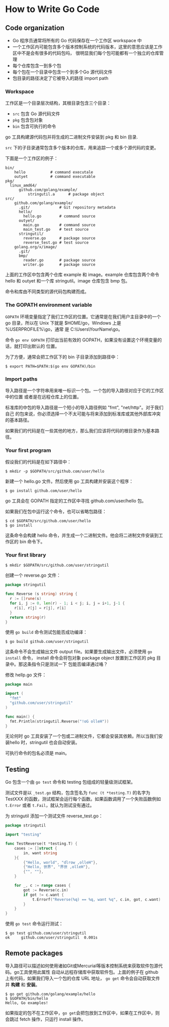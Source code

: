 # How to Write Go Code

## Code organization

+ Go 程序员通常将所有的 Go 代码保存在一个工作区 workspace 中
+ 一个工作区内可能包含多个版本控制系统的代码版本，这里的意思应该是工作区中不是会有很多的代码包吗，
很明显我们每个包可能都有一个独立的仓库管理
+ 每个仓库包含一到多个包
+ 每个包在一个目录中包含一个到多个Go 源代码文件
+ 包目录的路径决定了它被导入的路径 import path     

### Workspace

工作区是一个目录层次结构，其根目录包含三个目录：     

+ `src` 包含 Go 源代码文件
+ `pkg` 包含包对象
+ `bin` 包含可执行的命令      

go 工具构建源代码包并将生成的二进制文件安装到 pkg 和 bin 目录.      

`src` 下的子目录通常包含多个版本的仓库，用来追踪一个或多个源代码的变更。     

下面是一个工作区的例子：    

```
bin/
    hello           # command executale
    outyet          # command executable
pkg/
  linux_amd64/
      github.com/golang/example/
          stringutil.a      # package object
src/
    github.com/golang/example/
      .git/             # Git repository metadata
      hello/
        hello.go        # command source
      outyet/
        main.go         # command source
        main_test.go    # test source
      stringutil/
        reverse.go      # package source
        reverse_test.go # test source
    golang.org/x/image/
      .git/
      bmp/
        reader.go       # package source
        writer.go       # package source
```    

上面的工作区中包含两个仓库 example 和 image。example 仓库包含两个命令 hello 和
outyet 和一个库 stringutil。image 仓库包含 bmp 包。    

命令和库由不同类型的源代码包构建而成。     

### The GOPATH environment variable

`GOPATH` 环境变量指定了我们工作区的位置。它通常是在我们用户主目录中的一个 go
目录，所以在 Unix 下就是 $HOME/go，Windows 上是 %USERPROFILE%\go，通常
是 C:\Users\YourName\go。     

命令 `go env GOPATH` 打印出当前有效的 GOPATH，如果没有设置这个环境变量的话，就打印出默认的
位置。     

为了方便，通常会把工作区下的 bin 子目录添加到路径中：    

`$ export PATH=$PATH:$(go env GOPATH)/bin`     

### Import paths

导入路径是一个字符串用来唯一标识一个包。一个包的导入路径对应于它的工作区中的位置
或者是在远程仓库上的位置。    

标准库的中包的导入路径是一个短小的导入路径例如 "fmt", "net/http"。对于我们自己
的包来说，你必须选择一个不太可能与将来添加到标准库或其他外部库冲突的基本路径。    

如果我们的代码是在一些其他的地方，那么我们应该将代码的根目录作为基本路径。     

### Your first program

假设我们的代码是在如下路径中：   

`$ mkdir -p $GOPATH/src/github.com/user/hello`    

新建一个 hello.go 文件。然后使用 go 工具构建并安装这个程序：    

`$ go install github.com/user/hello`     

go 工具会在 GOPATH 指定的工作区中寻找 github.com/user/hello 包。     

如果我们在包中运行这个命令，也可以省略包路径：    

```shell
$ cd $GOPATH/src/github.com/user/hello
$ go install
```     

这条命令会构建 hello 命令，并生成一个二进制文件。他会将二进制文件安装到工作区的
bin 命令下。     

### Your first library   

`$ mkdir $GOPATH/src/github.com/user/stringutil`     

创建一个 reverse.go 文件：    

```go
package stringutil

func Reverse (s string) string {
  r := []rune(s)
  for i, j := 0, len(r) - 1; i < j; i, j = i+1, j-1 {
    r[i], r[j] = r[j], r[i]
  }
  return string(r)
}
```     

使用 `go build` 命令测试包能否成功编译：    

`$ go build github.com/user/stringutil`     

这条命令不会生成输出文件 output file。如果要生成输出文件，必须使用 `go install` 命令，
install 命令会将包对象 package object 放置到工作区的 pkg 目录中。那这条指令只是测试一下
包能否编译通过咯？     

修改 hellp.go 文件：    

```go
package main

import (
  "fmt"
  "github.com/user/stringutil"
)

func main() {
  fmt.Println(stringutil.Reverse("!oG olleH"))
}
```   

无论何时 go 工具安装了一个包或二进制文件，它都会安装其依赖。所以当我们安装hello
时，stringutil 也会自动安装。     

可执行命令的包名必须是 main。    

## Testing

Go 包含一个由 `go test` 命令和 testing 包组成的轻量级测试框架。    

测试文件是以 `_test.go` 结构，包含签名为 `func (t *testing.T)` 的名字为
TestXXX 的函数，测试框架会运行每个函数。如果函数调用了一个失败函数例如 `t.Error`
或者 `t.Fail`，就认为测试没有通过。    

为 stringutil 添加一个测试文件 reverse_test.go：    

```go
package stringutil

import "testing"

func TestReverse(t *testing.T) {
	cases := []struct {
		in, want string
	}{
		{"Hello, world", "dlrow ,olleH"},
		{"Hello, 世界", "界世 ,olleH"},
		{"", ""},
	}

	for _, c := range cases {
		got := Reverse(c.in)
		if got != c.want {
			t.Errorf("Reverse(%q) == %q, want %q", c.in, got, c.want)
		}
	}
}
```    

使用 `go test` 命令运行测试：    

```shell
$ go test github.com/user/stringutil
ok     github.com/user/stringutil  0.001s
```    

## Remote packages

导入路径可以描述如何使用诸如Git或Mercurial等版本控制系统来获取软件包源代码。go工具使用此属性
自动从远程存储库中获取软件包。上面的例子在 github 上有代码，如果我们导入一个包的仓库 URL 地址，
`go get` 命令会自动获取文件并 **构建** 和 **安装**。    

```shell
$ go get github.com/golang/example/hello
$ $GOPATH/bin/hello
Hello, Go examples!
```     

如果指定的包不在工作区中，`go get`会把包放到工作区中，如果在工作区中，则会跳过 fetch
操作，只运行 install 操作。    


